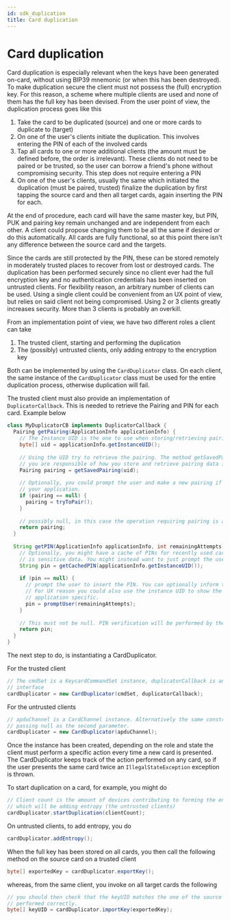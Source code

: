 ```yaml
---
id: sdk_duplication
title: Card duplication
---
```


# Card duplication

Card duplication is especially relevant when the keys have been generated on-card, without using BIP39 mnemonic (or when this has been destroyed). To make duplication secure the client must not possess the (full) encryption key. For this reason, a scheme where multiple clients are used and none of them has the full key has been devised. From the user point of view, the duplication process goes like this

1. Take the card to be duplicated (source) and one or more cards to duplicate to (target)
2. On one of the user's clients initiate the duplication. This involves entering the PIN of each of the involved cards
3. Tap all cards to one or more additional clients (the amount must be defined before, the order is irrelevant). These clients do not need to be paired or be trusted, so the user can borrow a friend's phone without compromising security. This step does not require entering a PIN
4. On one of the user's clients, usually the same which initiated the duplication (must be paired, trusted) finalize the duplication by first tapping the source card and then all target cards, again inserting the PIN for each.
   
At the end of procedure, each card will have the same master key, but PIN, PUK and pairing key remain unchanged and are independent from each other. A client could propose changing them to be all the same if desired or do this automatically. All cards are fully functional, so at this point there isn't any difference between the source card and the targets.

Since the cards are still protected by the PIN, these can be stored remotely in moderately trusted places to recover from lost or destroyed cards. The duplication has been performed securely since no client ever had the full encryption key and no authentication credentials has been inserted on untrusted clients. For flexibility reason, an arbitrary number of clients can be used. Using a single client could be convenient from an UX point of view, but relies on said client not being compromised. Using 2 or 3 clients greatly increases security. More than 3 clients is probably an overkill.

From an implementation point of view, we have two different roles a client can take

1. The trusted client, starting and performing the duplication
2. The (possibly) untrusted clients, only adding entropy to the encryption key

Both can be implemented by using the `CardDuplicator` class. On each client, the same instance of the `CardDuplicator` class must be used for the entire duplication process, otherwise duplication will fail.

The trusted client must also provide an implementation of `DuplicatorCallback`. This is needed to retrieve the Pairing and PIN for each card. Example below

```java
class MyDuplicatorCB implements DuplicatorCallback {
  Pairing getPairing(ApplicationInfo applicationInfo) {
    // The Instance UID is the one to use when storing/retrieving pairings
    byte[] uid = applicationInfo.getInstanceUID();
    
    // Using the UID try to retrieve the pairing. The method getSavedPairing is an example and is not part of the SDK,
    // you are responsible of how you store and retrieve pairing data in your app
    Pairing pairing = getSavedPairing(uid);
    
    // Optionally, you could prompt the user and make a new pairing if none if given, but this is an UX decision in
    // your application.
    if (pairing == null) {
      pairing = tryToPair();
    }
    
    // possibly null, in this case the operation requiring pairing is aborted
    return pairing;
  }
  
  String getPIN(ApplicationInfo applicationInfo, int remainingAttempts) {
    // Optionally, you might have a cache of PINs for recently used card, but this should be done carefully as the PIN
    // is sensitive data. You might instead want to just prompt the user each time.
    String pin = getCachedPIN(applicationInfo.getInstanceUID());
    
    if (pin == null) {
      // prompt the user to insert the PIN. You can optionally inform them about how many retry attempts are left.
      // For UX reason you could also use the instance UID to show the user an identifiable name, this is again
      // application specific.
      pin = promptUser(remainingAttempts);
    }
    
    // This must not be null. PIN verification will be performed by the CardDuplicator itself, do no not perform it here!
    return pin;
  }
}
```

The next step to do, is instantiating a CardDuplicator.

For the trusted client

```java
// The cmdSet is a KeycardCommandSet instance, duplicatorCallback is an object implementing the DuplicatorCallback
// interface
cardDuplicator = new CardDuplicator(cmdSet, duplicatorCallback);
```

For the untrusted clients

```java
// apduChannel is a CardChannel instance. Alternatively the same constructor as for the trusted client can be used,
// passing null as the second parameter.
cardDuplicator = new CardDuplicator(apduChannel);
```

Once the instance has been created, depending on the role and state the client must perform a specific action every time a new card is presented. The CardDuplicator keeps track of the action performed on any card, so if the user presents the same card twice an `IllegalStateException` exception is thrown.

To start duplication on a card, for example, you might do

```java
// Client count is the amount of devices contributing to forming the entire key. This means 1 + the number of clients
// which will be adding entropy (the untrusted clients)
cardDuplicator.startDuplication(clientCount);
```

On untrusted clients, to add entropy, you do

```java
cardDuplicator.addEntropy();
```

When the full key has been stored on all cards, you then call the following method on the source card on a trusted client

```java
byte[] exportedKey = cardDuplicator.exportKey();
```

whereas, from the same client, you invoke on all target cards the following

```java
// you should then check that the keyUID matches the one of the source card to be sure that the duplication has been
// performed correctly.
byte[] keyUID = cardDuplicator.importKey(exportedKey);
```
